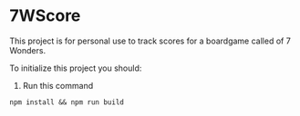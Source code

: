 # 7WScore 
This project is for personal use to track scores for a boardgame called of 7 Wonders.

To initialize this project you should:
1. Run this command 

```
npm install && npm run build
```


 